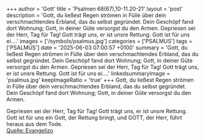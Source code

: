 +++
author = 'Gott'
title = 'Psalmen 68(67),10-11.20-21'
layout = 'post'
description = 'Gott, du ließest Regen strömen in Fülle  über dein verschmachtendes Erbland, das du selbst gegründet. Dein Geschöpf fand dort Wohnung;  Gott, in deiner Güte versorgst du den Armen.  Gepriesen sei der Herr, Tag für Tag!  Gott trägt uns, er ist unsre Rettung. Gott ist für uns ei....'
images = ['/symbols/psalmus.jpg']
categories = ['PSALMUS']
tags = ['PSALMUS']
date = '2025-06-03 07:00:57 +0100'
summary = 'Gott, du ließest Regen strömen in Fülle  über dein verschmachtendes Erbland, das du selbst gegründet. Dein Geschöpf fand dort Wohnung;  Gott, in deiner Güte versorgst du den Armen.  Gepriesen sei der Herr, Tag für Tag!  Gott trägt uns, er ist unsre Rettung. Gott ist für uns ei....'
linkedsummaryImage = 'psalmus.jpg'
keepImageRatio = 'true'
+++
Gott, du ließest Regen strömen in Fülle 
über dein verschmachtendes Erbland, das du selbst gegründet.
Dein Geschöpf fand dort Wohnung; 
Gott, in deiner Güte versorgst du den Armen.

Gepriesen sei der Herr, Tag für Tag! 
Gott trägt uns, er ist unsre Rettung.
Gott ist für uns ein Gott, der Rettung bringt, 
und GOTT, der Herr, führt heraus aus dem Tode.<!--more--><br> [Quelle: Evangelizo](https://evangeliumtagfuertag.org/DE/gospel)